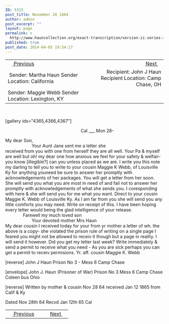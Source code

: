 ```yaml
---
ID: 5315
post_title: November 28 1864
author: admin
post_excerpt: ""
layout: page
permalink: >
  http://www.hauncollection.org/exact-transcription/version-ii-series-iii/november-28-1864/
published: true
post_date: 2014-04-05 19:54:27
---
```

<table style="width: 100%;" align="center">
<tbody>
<tr>
<td width="50%"> <a href="http://www.hauncollection.org/version-2/version-ii-series-iii/november-20-1864/"><img src="https://lh3.googleusercontent.com/-EFJpxxNiPNw/VqgtWBCZrMI/AAAAAAAAAFU/WfY4lPFWWkg/s800-Ic42/Soeb-Plain-Arrows-8-10px.png" alt="" width="10" height="10" /> Previous</a></td>
<td style="text-align: right;"><a href="http://www.hauncollection.org/version-2/version-ii-series-iii/december-11-1864/">Next <img src="https://lh3.googleusercontent.com/-67k0cYlpXHw/VqgtWKz1MXI/AAAAAAAAAFU/k9PW_Piyurk/s800-Ic42/Soeb-Plain-Arrows-5-10px.png" alt="" width="10" height="10" /></a></td>
</tr>
<tr>
<td width="50%"> Sender: Martha Haun
Sender Location: California</td>
<td style="text-align: right;">Recipient: John J Haun
Recipient Location: Camp Chase, OH</td>
</tr>

<tr>
<td width="50%">Sender: Maggie Webb
Sender Location: Lexington, KY</td>
<td style="text-align: right;"></td>
</tr>
</tbody>
</table>
&nbsp;

[gallery ids="4365,4366,4367"]
<p style="padding-left: 240px;">Cal ___ Mon 28-</p>
My dear Son,
<div style="text-indent: 6em;">Your Aunt Jane sent me a letter she</div>
received from you with one from herself they are all
well. Your Pa &amp; myself are well but oh! my dear one
how anxious we feel for your safety &amp; welfair- you know
[illegible?] can you unless placed as we are. I write you
this note my darling to tell you to write to your cousin
Maggie K Webb, of Louisville Ky for anything youneed
be sure to answer her promptly with acknowledgements
of her packages. You will get a letter from her soon.
She will send you what you are most in need of and
fail not to answer her promptly with acknowledgements of
what she sends you. I coresponding with here &amp; she will
send you for me what you want. Direct to your cousin
Maggie K. Webb of Louisville Ky. As I am far from you she
will send you any little comforts you may need.
Write on receipt of this. I have been hoping every
letter would being the glad intelligence of your release.
<div style="text-indent: 4em;">Farewell my much loved son</div>
<div style="text-indent: 6em;">Your devoted mother Mrs Haun</div>
My dear cousin I received today for your from yr
mother a letter of wh. the above is a copy- she violated
the prison rule of writing on a single page I feared
you might not be allowed to receiv it though but a page
in reality. I will send it however. Did you get my letter
last week? Write immediately &amp; send a permit to receive what
you need - As you are sick perhaps you can get a permit to receiv
permisions. Yr. aff. cousin Maggie K. Webb

[reverse]
John J Haun
Prison No 3 - Mess 6
Camp Chase

[envelope]
John J. Haun (Prisoner of War)
Prison No 3 Mess 6
Camp Chase
Coleen bus
Ohio

[reverse]
Written by mother
&amp; cousin Nov 28 64
received Jan 12 1865
from Calif &amp; Ky

Dated Nov 28th 64
Recvd Jan 12th 65
Cal
<table style="width: 100%;" align="center">
<tbody>
<tr>
<td width="50%"> <a href="http://www.hauncollection.org/version-2/version-ii-series-iii/november-20-1864/"><img src="https://lh3.googleusercontent.com/-EFJpxxNiPNw/VqgtWBCZrMI/AAAAAAAAAFU/WfY4lPFWWkg/s800-Ic42/Soeb-Plain-Arrows-8-10px.png" alt="" width="10" height="10" /> Previous</a></td>
<td style="text-align: right;"><a href="http://www.hauncollection.org/version-2/version-ii-series-iii/december-11-1864/">Next <img src="https://lh3.googleusercontent.com/-67k0cYlpXHw/VqgtWKz1MXI/AAAAAAAAAFU/k9PW_Piyurk/s800-Ic42/Soeb-Plain-Arrows-5-10px.png" alt="" width="10" height="10" /></a></td>
</tr>
</tbody>
</table>